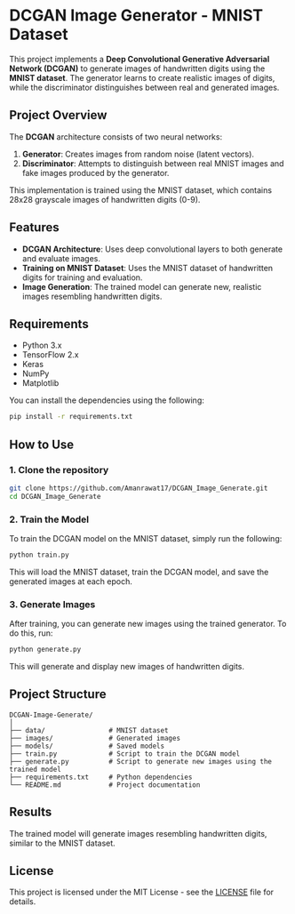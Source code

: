 # DCGAN Image Generator - MNIST Dataset

This project implements a **Deep Convolutional Generative Adversarial Network (DCGAN)** to generate images of handwritten digits using the **MNIST dataset**. The generator learns to create realistic images of digits, while the discriminator distinguishes between real and generated images.

## Project Overview

The **DCGAN** architecture consists of two neural networks:
1. **Generator**: Creates images from random noise (latent vectors).
2. **Discriminator**: Attempts to distinguish between real MNIST images and fake images produced by the generator.

This implementation is trained using the MNIST dataset, which contains 28x28 grayscale images of handwritten digits (0-9).

## Features

- **DCGAN Architecture**: Uses deep convolutional layers to both generate and evaluate images.
- **Training on MNIST Dataset**: Uses the MNIST dataset of handwritten digits for training and evaluation.
- **Image Generation**: The trained model can generate new, realistic images resembling handwritten digits.

## Requirements

- Python 3.x
- TensorFlow 2.x
- Keras
- NumPy
- Matplotlib

You can install the dependencies using the following:

```bash
pip install -r requirements.txt
```

## How to Use

### 1. Clone the repository

```bash
git clone https://github.com/Amanrawat17/DCGAN_Image_Generate.git
cd DCGAN_Image_Generate
```

### 2. Train the Model

To train the DCGAN model on the MNIST dataset, simply run the following:

```bash
python train.py
```

This will load the MNIST dataset, train the DCGAN model, and save the generated images at each epoch.

### 3. Generate Images

After training, you can generate new images using the trained generator. To do this, run:

```bash
python generate.py
```

This will generate and display new images of handwritten digits.

## Project Structure

```
DCGAN-Image-Generate/
│
├── data/                # MNIST dataset
├── images/              # Generated images
├── models/              # Saved models
├── train.py             # Script to train the DCGAN model
├── generate.py          # Script to generate new images using the trained model
├── requirements.txt     # Python dependencies
└── README.md            # Project documentation
```

## Results

The trained model will generate images resembling handwritten digits, similar to the MNIST dataset.

## License

This project is licensed under the MIT License - see the [LICENSE](LICENSE) file for details.
